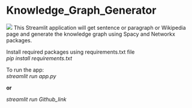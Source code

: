 # Knowledge_Graph_Generator
<img src="https://opendatascience.com/wp-content/uploads/2018/09/1_64AZ80NoAO8wH1RVGToSKg-750x350.png">
This Streamlit application will get sentence or paragraph or Wikipedia page and generate the knowledge graph using Spacy and  Networkx packages.

Install required packages using requirements.txt file<br>
<i>pip install requirements.txt</i>

To run the app:<br>
<i>streamlit run app.py</i>

<b>or</b>

<i> streamlit run Github_link</i>
  
